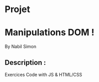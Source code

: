 # Projet
# Manipulations DOM !

By Nabil Simon


## Description :
Exercices
Code with JS & HTML/CSS

